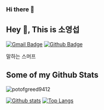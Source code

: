 ### Hi there 👋

<!--
**potofgreed9412/potofgreed9412** is a ✨ _special_ ✨ repository because its `README.md` (this file) appears on your GitHub profile.

Here are some ideas to get you started:

- 🔭 I’m currently working on ...
- 🌱 I’m currently learning ...
- 👯 I’m looking to collaborate on ...
- 🤔 I’m looking for help with ...
- 💬 Ask me about ...
- 📫 How to reach me: ...
- 😄 Pronouns: ...
- ⚡ Fun fact: ...
-->

## Hey 👋, This is 소영섭
[![Gmail Badge](https://img.shields.io/badge/-potofgreed9412@gmail.com-c14438?style=flat&logo=Gmail&logoColor=white&link=mailto:potofgreed9412@gmail.com)](mailto:potofgreed9412@gmail.com) [![Github Badge](https://img.shields.io/badge/-potofgreed9412-grey?style=flat&logo=github&logoColor=white&link=https://github.com/potofgreed9412/)](https://www.github.com/potofgreed9412/) <p align='left'>말하는 스머프</p>
## Some of my Github Stats
<p align=left> <img src=https://komarev.com/ghpvc/?username=potofgreed9412 alt=potofgreed9412 /> </p>

[![Github stats](https://github-readme-stats.vercel.app/api?username=potofgreed9412&show_icons=true&include_all_commits=true)](https://github.com/potofgreed9412/github-readme-stats)
[![Top Langs](https://github-readme-stats.vercel.app/api/top-langs/?username=potofgreed9412&layout=compact)](https://github.com/potofgreed9412/github-readme-stats)


